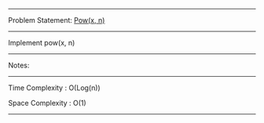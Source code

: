 ******************************************************************************
Problem Statement: [Pow(x, n)](https://leetcode.com/problems/powx-n/)
******************************************************************************

Implement pow(x, n)

******************************************************************************
Notes: 
******************************************************************************
Time Complexity : O(Log(n))

Space Complexity : O(1)

******************************************************************************
